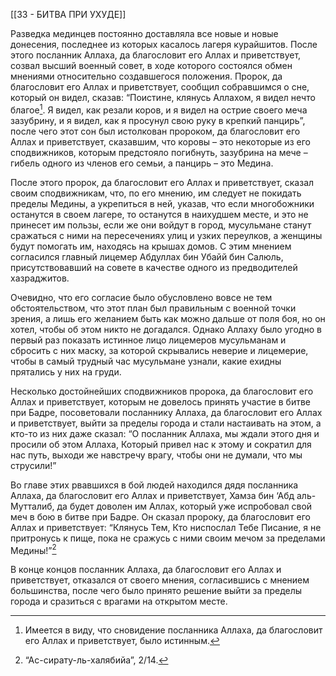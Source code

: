 [[33 - БИТВА ПРИ УХУДЕ]]

Разведка мединцев постоянно доставляла все новые и новые донесения, последнее из которых касалось лагеря курайшитов. После этого посланник Аллаха, да благословит его Аллах и приветствует, созвал высший военный совет, в ходе которого состоялся обмен мнениями относительно создавшегося положения. Пророк, да благословит его Аллах и приветствует, сообщил собравшимся о сне, который он видел, сказав: “Поистине, клянусь Аллахом, я видел нечто благое[^1]. Я видел, как резали коров, и я видел на острие своего меча зазубрину, и я видел, как я просунул свою руку в крепкий панцирь”, после чего этот сон был истолкован пророком, да благословит его Аллах и приветствует, сказавшим, что коровы – это некоторые из его сподвижников, которым предстояло погибнуть, зазубрина на мече – гибель одного из членов его семьи, а панцирь – это Медина.

После этого пророк, да благословит его Аллах и приветствует, сказал своим сподвижникам, что, по его мнению, им следует не покидать пределы Медины, а укрепиться в ней, указав, что если многобожники останутся в своем лагере, то останутся в наихудшем месте, и это не принесет им пользы, если же они войдут в город, мусульмане станут сражаться с ними на пересечениях улиц и узких переулков, а женщины будут помогать им, находясь на крышах домов. С этим мнением согласился главный лицемер Абдуллах бин Убайй бин Салюль, присутствовавший на совете в качестве одного из предводителей хазраджитов. 

Очевидно, что его согласие было обусловлено вовсе не тем обстоятельством, что этот план был правильным с военной точки зрения, а лишь его желанием быть как можно дальше от поля боя, но он хотел, чтобы об этом никто не догадался. Однако Аллаху было угодно в первый раз показать истинное лицо лицемеров мусульманам и сбросить с них маску, за которой скрывались неверие и лицемерие, чтобы в самый трудный час мусульмане узнали, какие ехидны прятались у них на груди.

Несколько достойнейших сподвижников пророка, да благословит его Аллах и приветствует, которым не довелось принять участие в битве при Бадре, посоветовали посланнику Аллаха, да благословит его Аллах и приветствует, выйти за пределы города и стали настаивать на этом, а кто-то из них даже сказал: “О посланник Аллаха, мы ждали этого дня и просили об этом Аллаха, Который привел нас к этому и сократил для нас путь, выходи же навстречу врагу, чтобы они не думали, что мы струсили!”

Во главе этих рвавшихся в бой людей находился дядя посланника Аллаха, да благословит его Аллах и приветствует, Хамза бин ‘Абд аль-Мутталиб, да будет доволен им Аллах, который уже испробовал свой меч в бою в битве при Бадре. Он сказал пророку, да благословит его Аллах и приветствует: “Клянусь Тем, Кто ниспослал Тебе Писание, я не притронусь к пище, пока не сражусь с ними своим мечом за пределами Медины!”[^2]
 
В конце концов посланник Аллаха, да благословит его Аллах и приветствует, отказался от своего мнения, согласившись с мнением большинства, после чего было принято решение выйти за пределы города и сразиться с врагами на открытом месте.

[^1]: Имеется в виду, что сновидение посланника Аллаха, да благословит его Аллах и приветствует, было истинным.

[^2]: “Ас-сирату-ль-халябийа”, 2/14.

